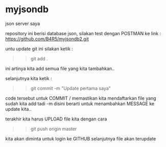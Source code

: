 # myjsondb
json server saya

repository ini berisi database json,
silakan test dengan POSTMAN ke link : https://github.com/B4R5/myjsondb2.git

untu update git ini silakan ketik : 
>> git add .

ini artinya kita add semua file yang kita tambahkan..

selanjutnya kita ketik : 
>> git commit -m "Update pertama saya"

code tersebut untuk COMMIT / memastikan kita mendaftarkan file yang sudah kita add tadi
-m disini berarti untuk menambahkan MESSAGE ke update kita..

terakhir kita harus UPLOAD file kita dengan cara
>> git push origin master

kita akan diminta untuk login ke GITHUB
selanjutnya file akan terupdate

